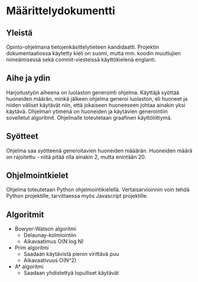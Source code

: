 # Määrittelydokumentti
## Yleistä
Opinto-ohjelmana tietojenkäsittelytieteen kandidaatti. Projektin dokumentaatiossa käytetty kieli on suomi, mutta mm. koodin muuttujien nimeämisessä sekä commit-viesteissä käyttökielenä englanti.
## Aihe ja ydin
Harjoitustyön aiheena on luolaston generointi ohjelma. Käyttäjä syöttää huoneiden määrän, minkä jälkeen ohjelma generoi luolaston, eli huoneet ja niiden väliset käytävät niin, että jokaiseen huoneeseen johtaa ainakin yksi käytävä.
Ohjelman ytimenä on huoneiden ja käytävien generointiin sovelletut algoritmit. Ohjelmalle toteutetaan graafinen käyttöliittymä.
## Syötteet
Ohjelma saa syötteenä generoitavien huoneiden määärän. Huoneiden määrä on rajoitettu - niitä pitää olla ainakin 2, mutta enintään 20.
## Ohjelmointkielet
Ohjelma toteutetaan Python ohjelmointikielellä. Vertaisarvioinnin voin tehdä Python projektille, tarvittaessa myös Javascript projektille.
## Algoritmit
- Bowyer-Watson algoritmi
  - Delaunay-kolmiointiin
  - Aikavaatimus O(N log N)
- Prim algoritmi
  - Saadaan käytävistä pienin virittävä puu
  - Aikavaativuus O(N^2)
- A* algoritmi
  - Saadaan yhdistettyä lopulliset käytävät

